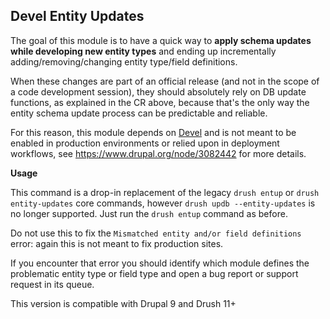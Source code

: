 Devel Entity Updates
--------------------

The goal of this module is to have a quick way to **apply schema updates while
developing new entity types** and ending up incrementally
adding/removing/changing entity type/field definitions.

When these changes are part of an official release (and not in the scope of a
code development session), they should absolutely rely on DB update functions,
as explained in the CR above, because that's the only way the entity schema
update process can be predictable and reliable.

For this reason, this module depends on [Devel](https://www.drupal.org/project/devel)
and is not meant to be enabled in production environments or relied upon in
deployment workflows, see https://www.drupal.org/node/3082442 for more details.


**Usage**

This command is a drop-in replacement of the legacy `drush entup` or
`drush entity-updates` core commands, however `drush updb --entity-updates` is
no longer supported. Just run the `drush entup` command as before.

Do not use this to fix the `Mismatched entity and/or field definitions` error:
again this is not meant to fix production sites.

If you encounter that error you should identify which module defines the
problematic entity type or field type and open a bug report or support request
in its queue.

This version is compatible with Drupal 9 and Drush 11+
